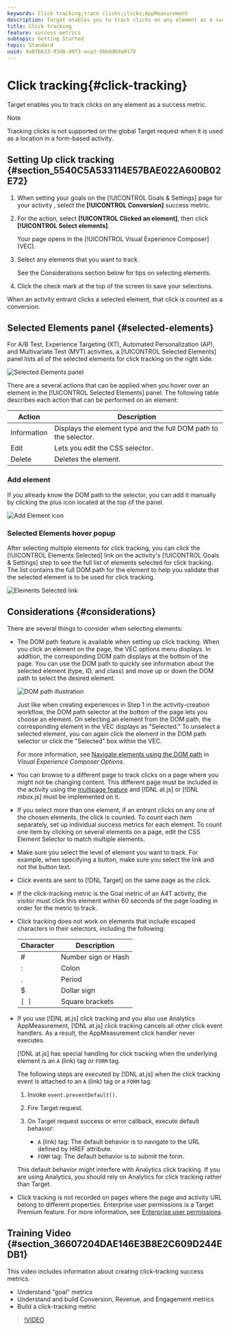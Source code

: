 ```yaml
---
keywords: Click tracking;track clicks;clicks;AppMeasurement
description: Target enables you to track clicks on any element as a success metric.
title: Click tracking
feature: success metrics
subtopic: Getting Started
topic: Standard
uuid: 4a8fbb23-93d8-49f3-aca3-dbbdd6da0178
---
```


# Click tracking{#click-tracking}

Target enables you to track clicks on any element as a success metric.

>[!NOTE]
>
>Tracking clicks is not supported on the global Target request when it is used as a location in a form-based activity.

## Setting Up click tracking {#section_5540C5A533114E57BAE022A600B02E72}

1. When setting your goals on the [!UICONTROL Goals & Settings] page for your activity , select the **[!UICONTROL Conversion]** success metric. 
1. For the action, select **[!UICONTROL Clicked an element]**, then click **[!UICONTROL Select elements]**.

   Your page opens in the [!UICONTROL Visual Experience Composer] (VEC). 

1. Select any elements that you want to track.

   See the Considerations section below for tips on selecting elements. 

1. Click the check mark at the top of the screen to save your selections.

When an activity entrant clicks a selected element, that click is counted as a conversion.

## Selected Elements panel {#selected-elements}

For A/B Test, Experience Targeting (XT), Automated Personalization (AP), and Multivariate Test (MVT) activities, a [!UICONTROL Selected Elements] panel lists all of the selected elements for click tracking on the right side.

![Selected Elements panel](/help/c-activities/r-success-metrics/assets/selected-elements.png)

There are a several actions that can be applied when you hover over an element in the [!UICONTROL Selected Elements] panel. The following table describes each action that can be performed on an element:

|Action|Description|
| --- | --- |
|Information|Displays the element type and the full DOM path to the selector.|
|Edit|Lets you edit the CSS selector.|
|Delete|Deletes the element.|

### Add element

If you already know the DOM path to the selector, you can add it manually by clicking the plus icon located at the top of the panel.

![Add Element icon](/help/c-activities/r-success-metrics/assets/add-element.png)

### Selected Elements hover popup

After selecting multiple elements for click tracking, you can click the [!UICONTROL Elements Selected] link on the activity's [!UICONTROL Goals & Settings] step to see the full list of elements selected for click tracking. The list contains the full DOM path for the element to help you validate that the selected element is to be used for click tracking.

![Elements Selected link](/help/c-activities/r-success-metrics/assets/elements-selected-link.png)

## Considerations {#considerations}

There are several things to consider when selecting elements:

* The DOM path feature is available when setting up click tracking. When you click an element on the page, the VEC options menu displays. In addition, the corresponding DOM path displays at the bottom of the page. You can use the DOM path to quickly see information about the selected element (type, ID, and class) and move up or down the DOM path to select the desired element. 

  ![DOM path illustration](/help/c-activities/r-success-metrics/assets/click-tracking-dom.png)

  Just like when creating experiences in Step 1 in the activity-creation workflow, the DOM path selector at the bottom of the page lets you choose an element. On selecting an element from the DOM path, the corresponding element in the VEC displays as "Selected." To unselect a selected element, you can again click the element in the DOM path selector or click the "Selected" box within the VEC.

  For more information, see [Navigate elements using the DOM path](/help/c-experiences/c-visual-experience-composer/viztarget-options.md#dom-path) in *Visual Experience Composer Options*.

* You can browse to a different page to track clicks on a page where you might not be changing content. This different page must be included in the activity using the [multipage feature](/help/c-experiences/c-visual-experience-composer/multipage-activity.md#concept_277E096063E14813AC5D8EDFA1D2ED48) and [!DNL at.js] or [!DNL mbox.js] must be implemented on it. 
* If you select more than one element, if an entrant clicks on any one of the chosen elements, the click is counted. To count each item separately, set up individual success metrics for each element. To count one item by clicking on several elements on a page, edit the CSS Element Selector to match multiple elements.
* Make sure you select the level of element you want to track. For example, when specifying a button, make sure you select the link and not the button text. 
* Click events are sent to [!DNL Target] on the same page as the click. 
* If the click-tracking metric is the Goal metric of an A4T activity, the visitor must click this element within 60 seconds of the page loading in order for the metric to track. 
* Click tracking does not work on elements that include escaped characters in their selectors, including the following:

  |  Character  | Description  |
  |---|---|
  |  #  | Number sign or Hash  |
  |  :  | Colon  |
  |  .  | Period  |
  |  $  | Dollar sign  |
  |  `[ ]`  | Square brackets  |

* If you use [!DNL at.js] click tracking and you also use Analytics AppMeasurement, [!DNL at.js] click tracking cancels all other click event handlers. As a result, the AppMeasurement click handler never executes.

  [!DNL at.js] has special handling for click tracking when the underlying element is an `A` (link) tag or `FORM` tag.

  The following steps are executed by [!DNL at.js] when the click tracking event is attached to an `A` (link) tag or a `FORM` tag:

  1. Invoke `event.preventDefault()`.

  1. Fire Target request.

  1. On Target request success or error callback, execute default behavior:

     * `A` (link) tag: The default behavior is to navigate to the URL defined by HREF attribute. 
     * `FORM` tag: The default behavior is to submit the form.

  This default behavior might interfere with Analytics click tracking. If you are using Analytics, you should rely on Analytics for click tracking rather than Target.

* Click tracking is not recorded on pages where the page and activity URL belong to different properties. Enterprise user permissions is a Target Premium feature. For more information, see [Enterprise user permissions](/help/administrating-target/c-user-management/property-channel/property-channel.md).

## Training Video {#section_36607204DAE146E3B8E2C609D244EDB1}

This video includes information about creating click-tracking success metrics.

* Understand "goal" metrics 
* Understand and build Conversion, Revenue, and Engagement metrics 
* Build a click-tracking metric

>[!VIDEO](https://video.tv.adobe.com/v/17380)
